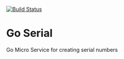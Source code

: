 [![Build Status](https://travis-ci.org/roundpartner/go-serial.svg?branch=master)](https://travis-ci.org/roundpartner/go-serial)
# Go Serial
Go Micro Service for creating serial numbers
